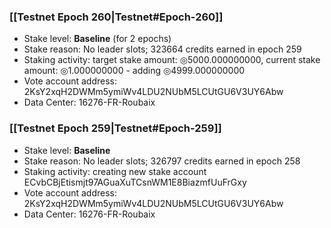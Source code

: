 ### [[Testnet Epoch 260|Testnet#Epoch-260]]
* Stake level: **Baseline** (for 2 epochs)
* Stake reason: No leader slots; 323664 credits earned in epoch 259
* Staking activity: target stake amount: ◎5000.000000000, current stake amount: ◎1.000000000 - adding ◎4999.000000000
* Vote account address: 2KsY2xqH2DWMm5ymiWv4LDU2NUbM5LCUtGU6V3UY6Abw
* Data Center: 16276-FR-Roubaix
### [[Testnet Epoch 259|Testnet#Epoch-259]]
* Stake level: **Baseline**
* Stake reason: No leader slots; 326797 credits earned in epoch 258
* Staking activity: creating new stake account ECvbCBjEtismjt97AGuaXuTCsnWM1E8BiazmfUuFrGxy
* Vote account address: 2KsY2xqH2DWMm5ymiWv4LDU2NUbM5LCUtGU6V3UY6Abw
* Data Center: 16276-FR-Roubaix